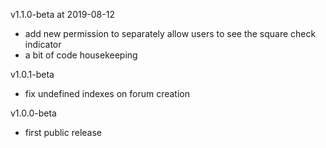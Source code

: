 v1.1.0-beta at 2019-08-12
- add new permission to separately allow users to see the square check indicator
- a bit of code housekeeping

v1.0.1-beta
- fix undefined indexes on forum creation

v1.0.0-beta
 - first public release
